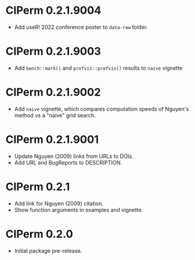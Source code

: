 # CIPerm 0.2.1.9004

* Add useR! 2022 conference poster to `data-raw` folder.

# CIPerm 0.2.1.9003

* Add `bench::mark()` and `profvis::profvis()` results to `naive` vignette

# CIPerm 0.2.1.9002

* Add `naive` vignette, which compares computation speeds of Nguyen's method vs a "naive" grid search.

# CIPerm 0.2.1.9001

* Update Nguyen (2009) links from URLs to DOIs.
* Add URL and BugReports to DESCRIPTION.

# CIPerm 0.2.1

* Add link for Nguyen (2009) citation.
* Show function arguments in examples and vignette.

# CIPerm 0.2.0

* Initial package pre-release.

